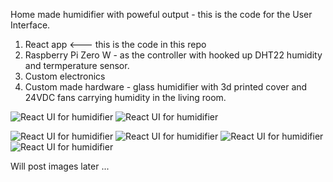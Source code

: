 Home made humidifier with poweful output - this is the code for the User Interface.

1. React app                    <--- this is the code in this repo
2. Raspberry Pi Zero W - as the controller with hooked up DHT22 humidity and termperature sensor.
3. Custom electronics
4. Custom made hardware - glass humidifier with 3d printed cover and 24VDC fans carrying humidity in the living room.

![React UI for humidifier](Hardware/IMG_0711.jpg)
![React UI for humidifier](Hardware/IMG_0712.jpg)


![React UI for humidifier](Hardware/IMG_0266.jpg)
![React UI for humidifier](Hardware/IMG_0267.jpg)
![React UI for humidifier](Hardware/IMG_0271.jpg)
![React UI for humidifier](Hardware/IMG_0288.jpg)

Will post images later ...
